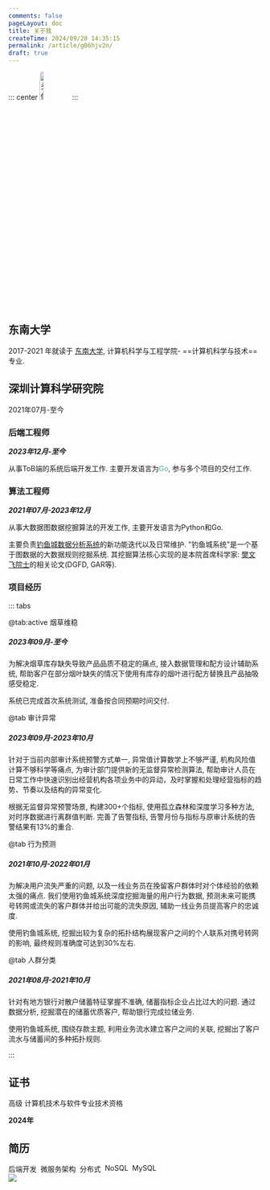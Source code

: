 ```yaml
---
comments: false
pageLayout: doc
title: 关于我
createTime: 2024/09/20 14:35:15
permalink: /article/g06hjv2n/
draft: true
---
```

::: center
<img src="/avatar/dyq.png" alt="头像" style="border-radius: 5%;width: 12%; height: 12%;">
:::

## 东南大学
2017-2021 年就读于 [东南大学](https://www.seu.edu.cn/), 计算机科学与工程学院- ==计算机科学与技术== 专业. 

<CardGrid>
<LinkCard title="杨绍富" href="https://sfyangcs.github.io/"  icon="/avatar/ysf.jpg" description="实验室导师"/>

<LinkCard title="分布式无人车队列仿射变换" href="https://dingyuqi.com/pdf/thesis.pdf"  icon="/icon/southeast.png" description="本科阶段毕业论文"/>
</CardGrid>

## 深圳计算科学研究院
2021年07月-至今

### 后端工程师 

***2023年12月-至今***

从事ToB端的系统后端开发工作. 主要开发语言为<span style="color: #42b883;">Go</span>, 参与多个项目的交付工作.

### 算法工程师 

***2021年07月-2023年12月***

从事大数据图数据挖掘算法的开发工作, 主要开发语言为Python和Go. 

主要负责[钓鱼城数据分析系统](https://www.sics.ac.cn/col8/index)的新功能迭代以及日常维护. "钓鱼城系统"是一个基于图数据的大数据规则挖掘系统. 其挖掘算法核心实现的是本院首席科学家: [樊文飞院士](https://baike.baidu.com/item/%E6%A8%8A%E6%96%87%E9%A3%9E/11051353)的相关论文(DGFD, GAR等).



### 项目经历

::: tabs

@tab:active 烟草维稳

##### 2023年09月-至今


为解决烟草库存缺失导致产品品质不稳定的痛点, 接入数据管理和配方设计辅助系统, 帮助客户在部分烟叶缺失的情况下使用有库存的烟叶进行配方替换且产品抽吸感受稳定.



系统已完成首次系统测试, 准备按合同预期时间交付.

@tab 审计异常

##### 2023年09月-2023年10月


针对于当前内部审计系统预警方式单一, 异常值计算数学上不够严谨, 机构风险值计算不够科学等痛点, 为审计部门提供新的无监督异常检测算法, 帮助审计人员在日常工作中快速识别出经营机构各项业务中的异动，及时掌握和处理经营指标的趋势、节奏以及结构的异常变化.



根据无监督异常预警场景, 构建300+个指标, 使用孤立森林和深度学习多种方法, 对时序数据进行离群值判断. 完善了告警指标, 告警月份与指标与原审计系统的告警结果有13%的重合.

@tab 行为预测

##### 2021年10月-2022年01月 


为解决用户流失严重的问题, 以及一线业务员在挽留客户群体时对个体经验的依赖太强的痛点. 我们使用钓鱼城系统深度挖掘海量的用户行为数据, 预测未来可能携号转网或流失的客户群体并给出可能的流失原因, 辅助一线业务员提高客户的忠诚度.



使用钓鱼城系统, 挖掘出较为复杂的拓扑结构展现客户之间的个人联系对携号转网的影响, 最终规则准确度可达到30%左右.

@tab 人群分类
##### 2021年08月-2021年10月



针对有地方银行对散户储蓄特征掌握不准确, 储蓄指标企业占比过大的问题. 通过数据分析, 挖掘潜在的储蓄优质客户, 帮助银行完成拉储业务.


使用钓鱼城系统, 围绕存款主题, 利用业务流水建立客户之间的关联, 挖掘出了客户流水与储蓄间的多种拓扑规则.

:::


## 证书
<LinkCard title="系统分析师" href="https://dingyuqi.com/pdf/certificate.pdf"  icon="/icon/ruankao.png">

<Badge>高级</Badge> 计算机技术与软件专业技术资格

**2024年**

</LinkCard>

## 简历
<LinkCard title="简历" href="https://dingyuqi.com/pdf/resumeV3.1.pdf" icon="/icon/OIP.png">

<div style="display: flex; gap: 8px;">
    <Badge>后端开发</Badge>
    <Badge>微服务架构</Badge>
    <Badge>分布式</Badge>
    <Badge>NoSQL</Badge>
    <Badge>MySQL</Badge>
</div>
<img src="https://skillicons.dev/icons?i=go,py,redis,mysql,postgres,linux,git,kubernetes,docker" />

</LinkCard>